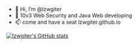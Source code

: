 - 👋 Hi, I’m @lzwgiter
- 👀 10v3 Web Security and Java Web developing
- 📫 come and have a seat lzwgiter.github.io

[![lzwgiter's GitHub stats](https://github-readme-stats.vercel.app/api?username=lzwgiter&show_icons=true&theme=tokyonight)](https://github.com/anuraghazra/github-readme-stats)
<!---
lzwgiter/lzwgiter is a ✨ special ✨ repository because its `README.md` (this file) appears on your GitHub profile.
You can click the Preview link to take a look at your changes.
--->
